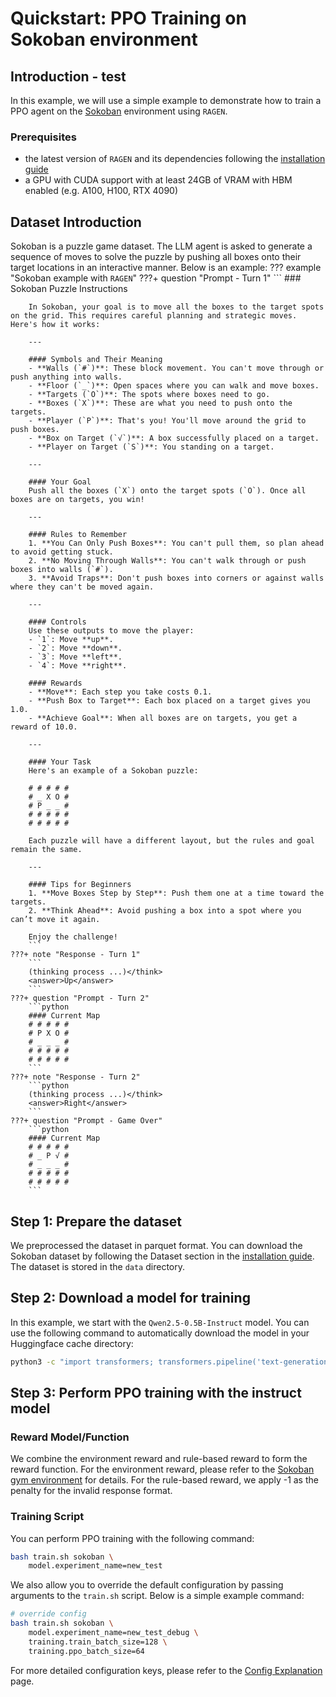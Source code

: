 # Quickstart: PPO Training on Sokoban environment

## Introduction - test
In this example, we will use a simple example to demonstrate how to train a PPO agent on the [Sokoban](https://github.com/mpSchrader/gym-sokoban) environment using `RAGEN`.
### Prerequisites
- the latest version of `RAGEN` and its dependencies following the [installation guide](installation.md)
- a GPU with CUDA support with at least 24GB of VRAM with HBM enabled (e.g. A100, H100, RTX 4090)

## Dataset Introduction
Sokoban is a puzzle game dataset. The LLM agent is asked to generate a sequence of moves to solve the puzzle by pushing all boxes onto their target locations in an interactive manner. Below is an example:
??? example "Sokoban example with `RAGEN`"
    ???+ question "Prompt - Turn 1"
        ```
        ### Sokoban Puzzle Instructions

        In Sokoban, your goal is to move all the boxes to the target spots on the grid. This requires careful planning and strategic moves. Here's how it works:

        ---

        #### Symbols and Their Meaning
        - **Walls (`#`)**: These block movement. You can't move through or push anything into walls.
        - **Floor (`_`)**: Open spaces where you can walk and move boxes.
        - **Targets (`O`)**: The spots where boxes need to go.
        - **Boxes (`X`)**: These are what you need to push onto the targets.
        - **Player (`P`)**: That's you! You'll move around the grid to push boxes.
        - **Box on Target (`√`)**: A box successfully placed on a target.
        - **Player on Target (`S`)**: You standing on a target.

        ---

        #### Your Goal
        Push all the boxes (`X`) onto the target spots (`O`). Once all boxes are on targets, you win!

        ---

        #### Rules to Remember
        1. **You Can Only Push Boxes**: You can't pull them, so plan ahead to avoid getting stuck.
        2. **No Moving Through Walls**: You can't walk through or push boxes into walls (`#`).
        3. **Avoid Traps**: Don't push boxes into corners or against walls where they can't be moved again.

        ---

        #### Controls
        Use these outputs to move the player:
        - `1`: Move **up**.
        - `2`: Move **down**.
        - `3`: Move **left**.
        - `4`: Move **right**.

        #### Rewards
        - **Move**: Each step you take costs 0.1.
        - **Push Box to Target**: Each box placed on a target gives you 1.0.
        - **Achieve Goal**: When all boxes are on targets, you get a reward of 10.0.

        ---

        #### Your Task
        Here's an example of a Sokoban puzzle:

        # # # # #
        # _ X O #
        # P _ _ #
        # # # # #
        # # # # #	 

        Each puzzle will have a different layout, but the rules and goal remain the same.

        ---

        #### Tips for Beginners
        1. **Move Boxes Step by Step**: Push them one at a time toward the targets.
        2. **Think Ahead**: Avoid pushing a box into a spot where you can’t move it again.

        Enjoy the challenge!
        ```
    ???+ note "Response - Turn 1"
        ```
        (thinking process ...)</think>
        <answer>Up</answer>
        ```
    ???+ question "Prompt - Turn 2"
        ```python
        #### Current Map
        # # # # #
        # P X O #
        # _ _ _ #
        # # # # #
        # # # # #
        ```
    ???+ note "Response - Turn 2"
        ```python
        (thinking process ...)</think>
        <answer>Right</answer>
        ```
    ???+ question "Prompt - Game Over"
        ```python
        #### Current Map
        # # # # #
        # _ P √ #
        # _ _ _ #
        # # # # #
        # # # # #
        ```

## Step 1: Prepare the dataset
We preprocessed the dataset in parquet format. You can download the Sokoban dataset by following the Dataset section in the [installation guide](installation.md#dataset). The dataset is stored in the `data` directory.

## Step 2: Download a model for training
In this example, we start with the `Qwen2.5-0.5B-Instruct` model. You can use the following command to automatically download the model in your Huggingface cache directory:
```bash
python3 -c "import transformers; transformers.pipeline('text-generation', model='Qwen/Qwen2.5-0.5B-Instruct')"
```

## Step 3: Perform PPO training with the instruct model
### Reward Model/Function
We combine the environment reward and rule-based reward to form the reward function. For the environment reward, please refer to the [Sokoban gym environment](https://github.com/mpSchrader/gym-sokoban/blob/8e06e44e8bf3bb8bc73eeb1e7f0354508ce3fc89/gym_sokoban/envs/sokoban_env.py#L33) for details. For the rule-based reward, we apply -1 as the penalty for the invalid response format.

### Training Script
You can perform PPO training with the following command:
```bash
bash train.sh sokoban \
    model.experiment_name=new_test
```
We also allow you to override the default configuration by passing arguments to the `train.sh` script. Below is a simple example command:
```bash
# override config
bash train.sh sokoban \
    model.experiment_name=new_test_debug \
    training.train_batch_size=128 \
    training.ppo_batch_size=64
```
For more detailed configuration keys, please refer to the [Config Explanation](../configurations/config_exp.md) page.
